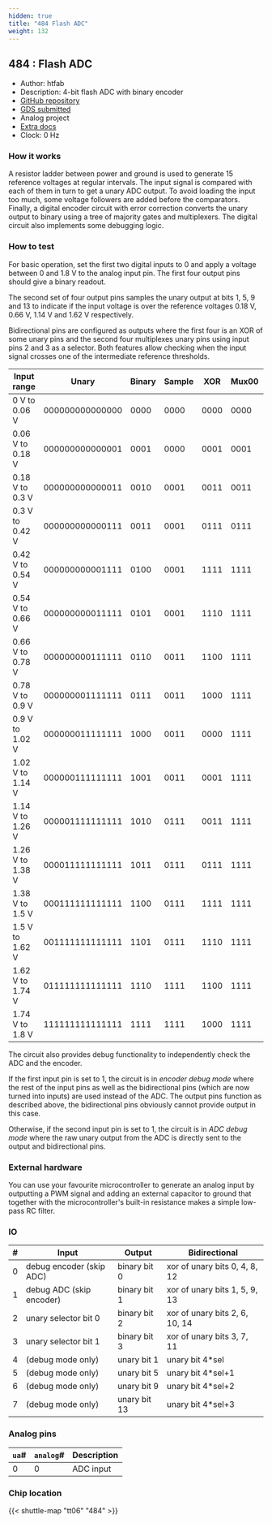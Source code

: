 ```yaml
---
hidden: true
title: "484 Flash ADC"
weight: 132
---
```


## 484 : Flash ADC

* Author: htfab
* Description: 4-bit flash ADC with binary encoder
* [GitHub repository](https://github.com/htfab/flash-adc)
* [GDS submitted](https://github.com/htfab/flash-adc/actions/runs/8720611875)
* Analog project
* [Extra docs]()
* Clock: 0 Hz

### How it works

A resistor ladder between power and ground is used to generate 15 reference
voltages at regular intervals. The input signal is compared with each of them
in turn to get a unary ADC output. To avoid loading the input too much, some
voltage followers are added before the comparators. Finally, a digital encoder
circuit with error correction converts the unary output to binary using a tree
of majority gates and multiplexers. The digital circuit also implements some
debugging logic.

### How to test

For basic operation, set the first two digital inputs to 0 and apply a voltage
between 0 and 1.8 V to the analog input pin. The first four output pins should
give a binary readout.

The second set of four output pins samples the unary output at bits 1, 5, 9 and
13 to indicate if the input voltage is over the reference voltages
0.18 V, 0.66 V, 1.14 V and 1.62 V respectively.

Bidirectional pins are configured as outputs where the first four is an XOR of
some unary pins and the second four multiplexes unary pins using input pins 2
and 3 as a selector. Both features allow checking when the input signal crosses
one of the intermediate reference thresholds.

|      Input range |           Unary | Binary | Sample |  XOR | Mux00 | Mux01 | Mux10 | Mux11 |
| ---------------- | --------------- | ------ | ------ | ---- | ----- | ----- | ----- | ----- |
| 0    V to 0.06 V | 000000000000000 |   0000 |   0000 | 0000 |  0000 |  0000 |  0000 |  0000 |
| 0.06 V to 0.18 V | 000000000000001 |   0001 |   0000 | 0001 |  0001 |  0000 |  0000 |  0000 |
| 0.18 V to 0.3  V | 000000000000011 |   0010 |   0001 | 0011 |  0011 |  0000 |  0000 |  0000 |
| 0.3  V to 0.42 V | 000000000000111 |   0011 |   0001 | 0111 |  0111 |  0000 |  0000 |  0000 |
| 0.42 V to 0.54 V | 000000000001111 |   0100 |   0001 | 1111 |  1111 |  0000 |  0000 |  0000 |
| 0.54 V to 0.66 V | 000000000011111 |   0101 |   0001 | 1110 |  1111 |  0001 |  0000 |  0000 |
| 0.66 V to 0.78 V | 000000000111111 |   0110 |   0011 | 1100 |  1111 |  0011 |  0000 |  0000 |
| 0.78 V to 0.9  V | 000000001111111 |   0111 |   0011 | 1000 |  1111 |  0111 |  0000 |  0000 |
| 0.9  V to 1.02 V | 000000011111111 |   1000 |   0011 | 0000 |  1111 |  1111 |  0000 |  0000 |
| 1.02 V to 1.14 V | 000000111111111 |   1001 |   0011 | 0001 |  1111 |  1111 |  0001 |  0000 |
| 1.14 V to 1.26 V | 000001111111111 |   1010 |   0111 | 0011 |  1111 |  1111 |  0011 |  0000 |
| 1.26 V to 1.38 V | 000011111111111 |   1011 |   0111 | 0111 |  1111 |  1111 |  0111 |  0000 |
| 1.38 V to 1.5  V | 000111111111111 |   1100 |   0111 | 1111 |  1111 |  1111 |  1111 |  0000 |
| 1.5  V to 1.62 V | 001111111111111 |   1101 |   0111 | 1110 |  1111 |  1111 |  1111 |  0001 |
| 1.62 V to 1.74 V | 011111111111111 |   1110 |   1111 | 1100 |  1111 |  1111 |  1111 |  0011 |
| 1.74 V to 1.8  V | 111111111111111 |   1111 |   1111 | 1000 |  1111 |  1111 |  1111 |  0111 |

The circuit also provides debug functionality to independently check the ADC
and the encoder.

If the first input pin is set to 1, the circuit is in *encoder debug mode*
where the rest of the input pins as well as the bidirectional pins (which are
now turned into inputs) are used instead of the ADC.  The output pins function
as described above, the bidirectional pins obviously cannot provide output in
this case.

Otherwise, if the second input pin is set to 1, the circuit is in *ADC debug
mode* where the raw unary output from the ADC is directly sent to the output
and bidirectional pins.

### External hardware

You can use your favourite microcontroller to generate an analog input by
outputting a PWM signal and adding an external capacitor to ground that
together with the microcontroller's built-in resistance makes a simple low-pass
RC filter.


### IO

| #             | Input    | Output   | Bidirectional   |
| ------------- | -------- | -------- | --------------- |
| 0 | debug encoder (skip ADC)  | binary bit 0  | xor of unary bits 0, 4, 8, 12        |
| 1 | debug ADC (skip encoder)  | binary bit 1  | xor of unary bits 1, 5, 9, 13        |
| 2 | unary selector bit 0  | binary bit 2  | xor of unary bits 2, 6, 10, 14        |
| 3 | unary selector bit 1  | binary bit 3  | xor of unary bits 3, 7, 11        |
| 4 | (debug mode only)  | unary bit 1  | unary bit 4*sel        |
| 5 | (debug mode only)  | unary bit 5  | unary bit 4*sel+1        |
| 6 | (debug mode only)  | unary bit 9  | unary bit 4*sel+2        |
| 7 | (debug mode only)  | unary bit 13  | unary bit 4*sel+3        |

### Analog pins

| `ua`#        | `analog`#        | Description         |
| ------------ | ---------------- | ------------------- |
| 0 | 0 | ADC input           |

### Chip location

{{< shuttle-map "tt06" "484" >}}
